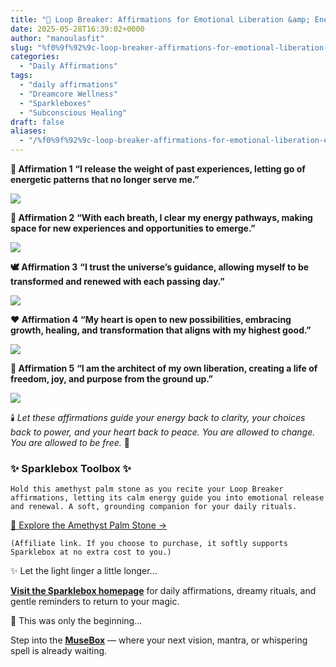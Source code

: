 ```yaml
---
title: "💜 Loop Breaker: Affirmations for Emotional Liberation &amp; Energetic Renewal"
date: 2025-05-28T16:39:02+0000
author: "manoulasfit"
slug: "%f0%9f%92%9c-loop-breaker-affirmations-for-emotional-liberation-energetic-renewal"
categories:
  - "Daily Affirmations"
tags:
  - "daily affirmations"
  - "Dreamcore Wellness"
  - "Sparkleboxes"
  - "Subconscious Healing"
draft: false
aliases:
  - "/%f0%9f%92%9c-loop-breaker-affirmations-for-emotional-liberation-energetic-renewal/"
---
```

**💫 Affirmation 1**
**“I release the weight of past experiences, letting go of energetic patterns that no longer serve me.”**

![](/loop_1-1024x775.jpg)

**🌱 Affirmation 2**
**“With each breath, I clear my energy pathways, making space for new experiences and opportunities to emerge.”**

![](/loop-2-1024x775.jpg)

**🕊️ Affirmation 3**
**“I trust the universe’s guidance, allowing myself to be transformed and renewed with each passing day.”**

![](/loop_3-1024x775.jpg)

**❤️ Affirmation 4**
**“My heart is open to new possibilities, embracing growth, healing, and transformation that aligns with my highest good.”**

![](/loop_4-1024x775.jpg)

**💪 Affirmation 5**
**“I am the architect of my own liberation, creating a life of freedom, joy, and purpose from the ground up.”**

![](/loop-5-1024x775.jpg)

🕯️ *Let these affirmations guide your energy back to clarity, your choices back to power, and your heart back to peace. You are allowed to change. You are allowed to be free.* 💜

  ### ✨ Sparklebox Toolbox ✨

    Hold this amethyst palm stone as you recite your Loop Breaker affirmations, letting its calm energy guide you into emotional release and renewal. A soft, grounding companion for your daily rituals.

  [
    💜 Explore the Amethyst Palm Stone →
  ](https://amzn.to/4kqWhHW)

    (Affiliate link. If you choose to purchase, it softly supports Sparklebox at no extra cost to you.)

✨ Let the light linger a little longer...

[**Visit the Sparklebox homepage**](https://sparklebox.blog) for daily affirmations, dreamy rituals, and gentle reminders to return to your magic.

💭 This was only the beginning...

Step into the [**MuseBox**](https://sparklebox.blog/tag/musebox) — where your next vision, mantra, or whispering spell is already waiting.